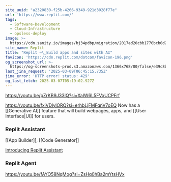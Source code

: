 ```yaml
---
site_uuid: "a2320830-f25b-4266-9349-921d3028f77e"
url: 'https://www.replit.com/'
tags:
  - Software-Development
  - Cloud-Infrastructure
  - opsless-deploy
image: >-
  https://cdn.sanity.io/images/bj34pdbp/migration/2017ad20cbb1770bcb0d23d6d4be8ff9a5105df1-1200x650.png?auto=format&q=75&w=1200&format=png
site_name: Replit
title: "Replit –\_Build apps and sites with AI"
favicon: 'https://cdn.replit.com/dotcom/favicon-196.png'
og_screenshot_url: >-
  https://og-screenshots-prod.s3.amazonaws.com/1366x768/80/false/e39c8b31528100188ae439afe37b8fe7322fdbb176cb5a125b2c88d9bce8d334.jpeg
last_jina_request: '2025-03-09T06:45:15.735Z'
jina_error: 'HTTP error! status: 429'
og_last_fetch: 2025-03-07T05:19:02.927Z
---
```


https://youtu.be/pZrKB9J33IQ?si=XaIW6L5FVxUCPFrf

https://youtu.be/fxiVDlylORQ?si=erhbLjFMFqnV7oEQ
Now has a [[Generative AI]] feature that will build webpages, apps, and [[User Interface|UI]] for users.  


### Replit Assistant
[[App Builder]], [[Code Generator]]

[Introducing Replit Assistant](https://youtu.be/fxiVDlylORQ?si=HRQ85Vq-G_ZtRy5R)

### Replit Agent

https://youtu.be/fAYO58NqMog?si=ZsHq0hBa2mYtsHVx



